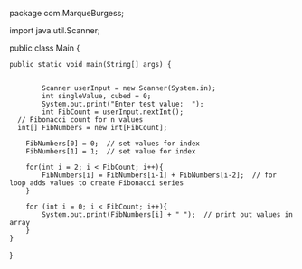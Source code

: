 
package com.MarqueBurgess;

import java.util.Scanner;

public class Main {

    public static void main(String[] args) {

		
			Scanner userInput = new Scanner(System.in);
			int singleValue, cubed = 0;
			System.out.print("Enter test value:  ");
			int FibCount = userInput.nextInt();
      // Fibonacci count for n values
      int[] FibNumbers = new int[FibCount];

        FibNumbers[0] = 0;  // set values for index
        FibNumbers[1] = 1;  // set value for index

        for(int i = 2; i < FibCount; i++){
            FibNumbers[i] = FibNumbers[i-1] + FibNumbers[i-2];  // for loop adds values to create Fibonacci series
        }

        for (int i = 0; i < FibCount; i++){
            System.out.print(FibNumbers[i] + " ");  // print out values in array
        }
    }
}
      
      
    
   
	
  
        
